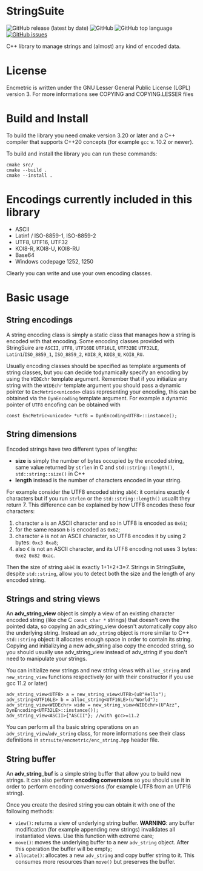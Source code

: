 # StringSuite
![GitHub release (latest by date)](https://img.shields.io/github/v/release/Loara/Encmetric?color=brightgreen)
![GitHub](https://img.shields.io/github/license/Loara/Encmetric?color=blue&label=License&style=plastic)
![GitHub top language](https://img.shields.io/github/languages/top/Loara/Encmetric?color=blue)
[![GitHub issues](https://img.shields.io/github/issues/Loara/Encmetric)](https://github.com/Loara/Encmetric/issues)

C++ library to manage strings and (almost) any kind of encoded data.

# License
Encmetric is written under the GNU Lesser General Public License (LGPL) version 3. For more informations see COPYING and COPYING.LESSER files

# Build and Install
To build the library you need cmake version 3.20 or later and a C++ compiler that supports C++20 concepts (for example `gcc` v. 10.2 or newer).

To build and install the library you can run these commands:

    cmake src/
    cmake --build .
    cmake --install .

# Encodings currently included in this library
* ASCII
* Latin1 / ISO-8859-1, ISO-8859-2
* UTF8, UTF16, UTF32
* KOI8-R, KOI8-U, KOI8-RU
* Base64
* Windows codepage 1252, 1250

Clearly you can write and use your own encoding classes.

# Basic usage
## String encodings
A string encoding class is simply a static class that manages how a string is encoded with that encoding. Some encoding classes provided with StringSuire are `ASCII`, `UTF8`, `UTF16BE` `UTF16LE`, `UTF32BE` `UTF32LE`, `Latin1`/`ISO_8859_1`, `ISO_8859_2`, `KOI8_R`, `KOI8_U`, `KOI8_RU`.

Usually encoding classes should be specified as template arguments of string classes, but you can decide todynamically specify an encoding by using the `WIDEchr` template argument. Remember that if you initialize any string with the `WIDEchr` template argument you should pass a dynamic pointer to `EncMetric<unicode>` class representing your encoding, this can be obtained via the `DynEncoding` template argument. For example a dynamic pointer of `UTF8` encofing can be obtained with

    const EncMetric<unicode> *utf8 = DynEncoding<UTF8>::instance();

## String dimensions
Encoded strings have two different types of lengths:

 * **size** is simply the number of bytes occupied by the encoded string, same value returned by `strlen` in C and `std::string::length()`, `std::string::size()` in C++
 * **length** instead is the number of characters encoded in your string.

For example consider the UTF8 encoded string `abè€`: it contains exactly 4 characters but if you run `strlen` or the `std::string::length()` usuallt they return 7. This difference can be explained by how UTF8 encodes these four characters:

1. character `a` is an ASCII character and so in UTF8 is encoded as `0x61`;
2. for the same reason `b` is encoded as `0x62`;
3. character `è` is not an ASCII character, so UTF8 encodes it by using 2 bytes: `0xc3 0xa8`;
4. also `€` is not an ASCII character, and its UTF8 encoding not uses 3 bytes: `0xe2 0x82 0xac`.

Then the size of string `abè€` is exactly 1+1+2+3=7. Strings in StringSuite, despite `std::string`, allow you to detect both the size and the length of any encoded string.

## Strings and string views
An **adv_string_view** object is simply a view of an existing character encoded string (like che C `const char *` strings) that doesn't own the pointed data, so copying an adv_string_view doesn't automatically copy also the underlying string. Instead an `adv_string` object is more similar to C++ `std::string` object: it allocates enough space in order to contain its string. Copying and initializying a new adv_string also copy the encoded string, so you should usually use adv_string_view instead of adv_string if you don't need to manipulate your strings.

You can initialize new strings and new string views with `alloc_string` and `new_string_view` functions respectively (or with their constructor if you use gcc 11.2 or later)

    adv_string_view<UTF8> a = new_string_view<UTF8>(u8"Hello");
    adv_string<UTF16LE> b = alloc_string<UTF16LE>(u"World");
    adv_string_view<WIDEchr> wide = new_string_view<WIDEchr>(U"Azz", DynEncoding<UTF32LE>::instance());
    adv_string_view<ASCII>{"ASCII"}; //with gcc>=11.2

You can perform all tha basic string operations on an `adv_string_view`/`adv_string` class, for more informations see their class definitions in `strsuite/encmetric/enc_string.hpp` header file.

## String buffer
An **adv_string_buf** is a simple string buffer that allow you to build new strings. It can also perform **encoding conversions** so you should use it in order to perform encoding conversions (for example UTF8 from an UTF16 string).

Once you create the desired string you can obtain it with one of the following methods:

* `view()`: returns a view of underlying string buffer. **WARNING**: any buffer modification (for example appending new strings) invalidates all instantiated views. Use this function with extreme care;
* `move()`: moves the underlying buffer to a new `adv_string` object. After this operation the buffer will be empty;
* `allocate()`: allocates a new `adv_string` and copy buffer string to it. This consumes more resources than `move()` but preserves the buffer.
